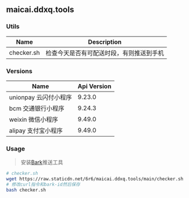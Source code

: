 ## maicai.ddxq.tools  

### Utils  
| Name  | Description  |
| ------------ | ------------ |
|  checker.sh | 检查今天是否有可配送时段，有则推送到手机  |

### Versions  
| Name  | Api Version  |
| ------------ | ------------ |
|  unionpay 云闪付小程序 | 9.23.0  |
|  bcm 交通银行小程序 | 9.24.3  |
|  weixin 微信小程序 | 9.49.0  |
|  alipay 支付宝小程序 | 9.49.0  |

### Usage  
> 安装[Bark](https://apps.apple.com/cn/app/bark-%E7%BB%99%E4%BD%A0%E7%9A%84%E6%89%8B%E6%9C%BA%E5%8F%91%E6%8E%A8%E9%80%81/id1403753865)推送工具

```bash
# checker.sh
wget https://raw.staticdn.net/6r6/maicai.ddxq.tools/main/checker.sh
# 修改curl指令和bark-id然后保存
bash checker.sh
```